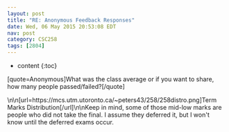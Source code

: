 ```yaml
---
layout: post
title: "RE: Anonymous Feedback Responses"
date: Wed, 06 May 2015 20:53:08 EDT
nav: post
category: CSC258
tags: [2804]
---
```


* content
{:toc}

[quote=Anonymous]What was the class average or if you want to share, how many people passed/failed?[/quote]
<!-- more -->
<p>\n\n[url=https://mcs.utm.utoronto.ca/~peters43/258/258distro.png]Term Marks Distribution[/url]\n\nKeep in mind, some of those mid-low marks are people who did not take the final. I assume they deferred it, but I won't know until the deferred exams occur.</p>
